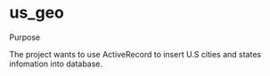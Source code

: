 us_geo
===========

Purpose

The project wants to use ActiveRecord to insert U.S cities and states infomation into database.  

